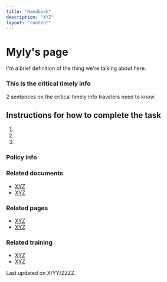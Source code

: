 ```yaml
---
title: "Handbook"
description: "XYZ"
layout: "content"
---
```


# <this is a title> Myly's page

<define the topic in lay terms>  I'm a brief definition of the thing we're talking about here.
  
### <critical timely info > This is the critical timely info 
  2 sentences on the critical timely info travelers need to know. 


## <body content> Instructions for how to complete the task

1. 
2. 
3. 
  
### <policy info> Policy info


### <related documents> Related documents 
  
- [XYZ](XYZ)
- [XYZ](XYZ)

### <related webpages on DTMO site> Related pages
  
- [XYZ](XYZ)
- [XYZ](XYZ)

### <related training> Related training

- [XYZ](XYZ)
- [XYZ](XYZ)

<last updated date> Last updated on X/YY/ZZZZ.
